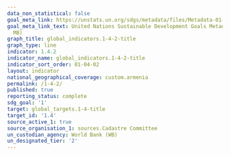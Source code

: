 ```yaml
---
data_non_statistical: false
goal_meta_link: https://unstats.un.org/sdgs/metadata/files/Metadata-01-04-02.pdf
goal_meta_link_text: United Nations Sustainable Development Goals Metadata (PDF 4.0
  MB)
graph_title: global_indicators.1-4-2-title
graph_type: line
indicator: 1.4.2
indicator_name: global_indicators.1-4-2-title
indicator_sort_order: 01-04-02
layout: indicator
national_geographical_coverage: custom.armenia
permalink: /1-4-2/
published: true
reporting_status: complete
sdg_goal: '1'
target: global_targets.1-4-title
target_id: '1.4'
source_active_1: true
source_organisation_1: sources.Cadastre Committee
un_custodian_agency: World Bank (WB)
un_designated_tier: '2'
---
```

